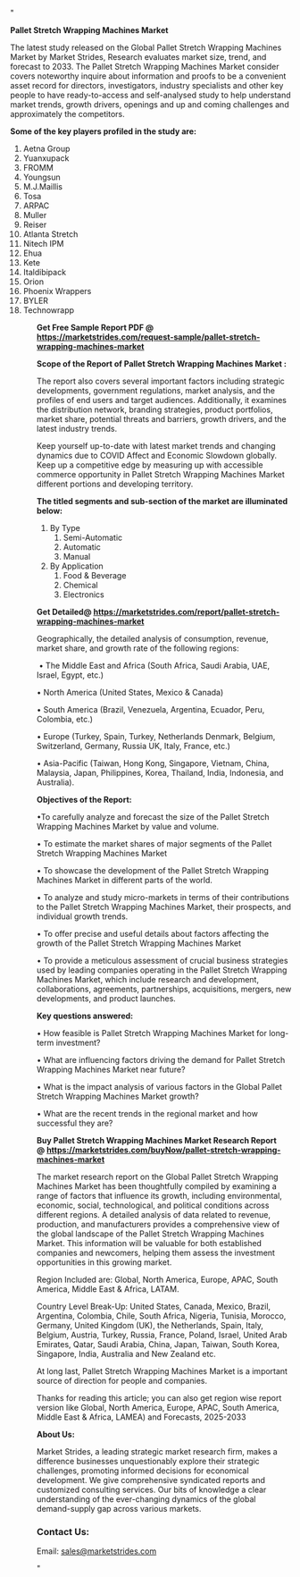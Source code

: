 "<p><strong>Pallet Stretch Wrapping Machines Market</strong></p>
<p>The latest study released on the Global Pallet Stretch Wrapping Machines Market by Market Strides, Research evaluates market size, trend, and forecast to 2033. The Pallet Stretch Wrapping Machines Market consider covers noteworthy inquire about information and proofs to be a convenient asset record for directors, investigators, industry specialists and other key people to have ready-to-access and self-analysed study to help understand market trends, growth drivers, openings and up and coming challenges and approximately the competitors.</p>
<p><strong> Some of the key players profiled in the study are: </strong></p>
<p><ol><li>
Aetna Group</li><li>Yuanxupack</li><li>FROMM</li><li>Youngsun</li><li>M.J.Maillis</li><li>Tosa</li><li>ARPAC</li><li>Muller</li><li>Reiser</li><li>Atlanta Stretch</li><li>Nitech IPM</li><li>Ehua</li><li>Kete</li><li>Italdibipack</li><li>Orion</li><li>Phoenix Wrappers</li><li>BYLER</li><li>Technowrapp


</li><ol></p>
<p><strong>Get Free Sample Report PDF @ <a href=https://marketstrides.com/request-sample/pallet-stretch-wrapping-machines-market>https://marketstrides.com/request-sample/pallet-stretch-wrapping-machines-market</a></strong></p>
<p><strong> Scope of the Report of Pallet Stretch Wrapping Machines Market : </strong></p>
<p>The report also covers several important factors including strategic developments, government regulations, market analysis, and the profiles of end users and target audiences. Additionally, it examines the distribution network, branding strategies, product portfolios, market share, potential threats and barriers, growth drivers, and the latest industry trends.</p>
<p>Keep yourself up-to-date with latest market trends and changing dynamics due to COVID Affect and Economic Slowdown globally. Keep up a competitive edge by measuring up with accessible commerce opportunity in Pallet Stretch Wrapping Machines Market different portions and developing territory.</p>
<p><strong> The titled segments and sub-section of the market are illuminated below: </strong></p>
<p><ol><li>By Type<ol><li>Semi-Automatic</li><li>Automatic</li><li>Manual</li></ol></li><li>By Application<ol><li>Food & Beverage</li><li>Chemical</li><li>Electronics</li></ol></li></ol></p>
<p><strong>Get Detailed@ <a href=https://marketstrides.com/report/pallet-stretch-wrapping-machines-market>https://marketstrides.com/report/pallet-stretch-wrapping-machines-market</a></strong></p>
<p>Geographically, the detailed analysis of consumption, revenue, market share, and growth rate of the following regions:</p>
<p>&nbsp;&bull; The Middle East and Africa (South Africa, Saudi Arabia, UAE, Israel, Egypt, etc.)</p>
<p>&bull; North America (United States, Mexico &amp; Canada)</p>
<p>&bull; South America (Brazil, Venezuela, Argentina, Ecuador, Peru, Colombia, etc.)</p>
<p>&bull; Europe (Turkey, Spain, Turkey, Netherlands Denmark, Belgium, Switzerland, Germany, Russia UK, Italy, France, etc.)</p>
<p>&bull; Asia-Pacific (Taiwan, Hong Kong, Singapore, Vietnam, China, Malaysia, Japan, Philippines, Korea, Thailand, India, Indonesia, and Australia).</p>
<p><strong>Objectives of the Report: </strong></p>
<p>&bull;To carefully analyze and forecast the size of the Pallet Stretch Wrapping Machines Market by value and volume.</p>
<p>&bull; To estimate the market shares of major segments of the Pallet Stretch Wrapping Machines Market</p>
<p>&bull; To showcase the development of the Pallet Stretch Wrapping Machines Market in different parts of the world.</p>
<p>&bull; To analyze and study micro-markets in terms of their contributions to the Pallet Stretch Wrapping Machines Market, their prospects, and individual growth trends.</p>
<p>&bull; To offer precise and useful details about factors affecting the growth of the Pallet Stretch Wrapping Machines Market</p>
<p>&bull; To provide a meticulous assessment of crucial business strategies used by leading companies operating in the Pallet Stretch Wrapping Machines Market, which include research and development, collaborations, agreements, partnerships, acquisitions, mergers, new developments, and product launches.</p>
<p><strong>Key questions answered: </strong></p>
<p>&bull; How feasible is Pallet Stretch Wrapping Machines Market for long-term investment?</p>
<p>&bull; What are influencing factors driving the demand for Pallet Stretch Wrapping Machines Market near future?</p>
<p>&bull; What is the impact analysis of various factors in the Global Pallet Stretch Wrapping Machines Market growth?</p>
<p>&bull; What are the recent trends in the regional market and how successful they are?</p>
<p><strong>Buy Pallet Stretch Wrapping Machines Market Research Report @&nbsp;<a href=https://marketstrides.com/buyNow/pallet-stretch-wrapping-machines-market>https://marketstrides.com/buyNow/pallet-stretch-wrapping-machines-market</a></strong></p>
<p>The market research report on the Global Pallet Stretch Wrapping Machines Market has been thoughtfully compiled by examining a range of factors that influence its growth, including environmental, economic, social, technological, and political conditions across different regions. A detailed analysis of data related to revenue, production, and manufacturers provides a comprehensive view of the global landscape of the Pallet Stretch Wrapping Machines Market. This information will be valuable for both established companies and newcomers, helping them assess the investment opportunities in this growing market.</p>
<p>Region Included are: Global, North America, Europe, APAC, South America, Middle East &amp; Africa, LATAM.</p>
<p>Country Level Break-Up: United States, Canada, Mexico, Brazil, Argentina, Colombia, Chile, South Africa, Nigeria, Tunisia, Morocco, Germany, United Kingdom (UK), the Netherlands, Spain, Italy, Belgium, Austria, Turkey, Russia, France, Poland, Israel, United Arab Emirates, Qatar, Saudi Arabia, China, Japan, Taiwan, South Korea, Singapore, India, Australia and New Zealand etc.</p>
<p>At long last, Pallet Stretch Wrapping Machines Market is a important source of direction for people and companies.</p>
<p>Thanks for reading this article; you can also get region wise report version like Global, North America, Europe, APAC, South America, Middle East &amp; Africa, LAMEA) and Forecasts, 2025-2033</p>
<p><strong>About Us: </strong></p>
<p>Market Strides, a leading strategic market research firm, makes a difference businesses unquestionably explore their strategic challenges, promoting informed decisions for economical development. We give comprehensive syndicated reports and customized consulting services. Our bits of knowledge a clear understanding of the ever-changing dynamics of the global demand-supply gap across various markets.</p>
<h3>Contact Us:</h3>
<p>Email: <a href=mailto:sales@marketstrides.com>sales@marketstrides.com</a></p>"
